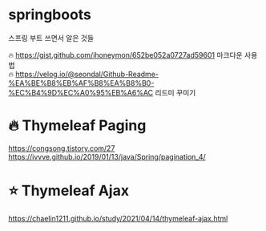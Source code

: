 # springboots
스프링 부트 쓰면서 알은 것들

:fire: https://gist.github.com/ihoneymon/652be052a0727ad59601 마크다운 사용법 
<br>
:fire: https://velog.io/@seondal/Github-Readme-%EA%BE%B8%EB%AF%B8%EA%B8%B0-%EC%B4%9D%EC%A0%95%EB%A6%AC 리드미 꾸미기 

:fire: Thymeleaf Paging
==========================================
https://congsong.tistory.com/27
<br>
https://ivvve.github.io/2019/01/13/java/Spring/pagination_4/

⭐ Thymeleaf Ajax
=====================
https://chaelin1211.github.io/study/2021/04/14/thymeleaf-ajax.html
